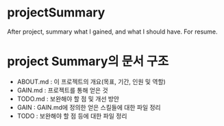 # projectSummary
After project, summary what I gained, and what I should have. For resume.

# project Summary의 문서 구조
- ABOUT.md : 이 프로젝트의 개요(목표, 기간, 인원 및 역할)
- GAIN.md : 프로젝트를 통해 얻은 것
- TODO.md : 보완해야 할 점 및 개선 방안
- GAIN : GAIN.md에 정의한 얻은 스킬들에 대한 파일 정리
- TODO : 보완해야 할 점 등에 대한 파일 정리